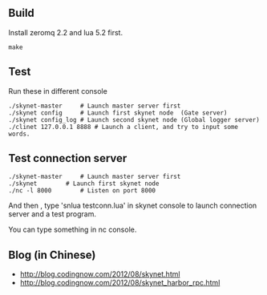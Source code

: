 ## Build

Install zeromq 2.2 and lua 5.2 first.

```
make
```

## Test

Run these in different console

```
./skynet-master		# Launch master server first
./skynet config		# Launch first skynet node  (Gate server)
./skynet config_log	# Launch second skynet node (Global logger server)
./clinet 127.0.0.1 8888	# Launch a client, and try to input some words.
```

## Test connection server

```
./skynet-master		# Launch master server first
./skynet 		# Launch first skynet node 
./nc -l 8000		# Listen on port 8000 
```

And then , type 'snlua testconn.lua' in skynet console to launch connection server and a test program.

You can type something in nc console.

## Blog (in Chinese)

* http://blog.codingnow.com/2012/08/skynet.html
* http://blog.codingnow.com/2012/08/skynet_harbor_rpc.html
